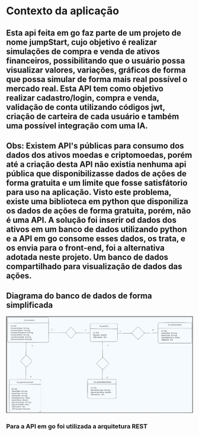 # Contexto da aplicação
## Esta api feita em go faz parte de um projeto de nome jumpStart, cujo objetivo é realizar simulações de compra e venda de ativos financeiros, possibilitando que o usuário possa visualizar valores, variações, gráficos de forma que possa simular de forma mais real possível o mercado real. Esta API tem como objetivo realizar cadastro/login, compra e venda, validação de conta utilizando códigos jwt, criação de carteira de cada usuário e também uma possível integração com uma IA.

## Obs: Existem API's públicas para consumo dos dados dos ativos moedas e criptomoedas, porém até a criação desta API não existia nenhuma api pública que disponibilizasse dados de ações de forma gratuita e um limite que fosse satisfátorio para uso na aplicação. Visto este problema, existe uma biblioteca em python que disponiliza os dados de ações de forma gratuita, porém, não é uma API. A solução foi inserir od dados dos ativos em um banco de dados utilizando python e a API em go consome esses dados, os trata, e os envia para o front-end, foi a alternativa adotada neste projeto. Um banco de dados compartilhado para visualização de dados das ações.

## Diagrama do banco de dados de forma simplificada

![Diagrama](image.png)

### Para a API em go foi utilizada a arquitetura REST
